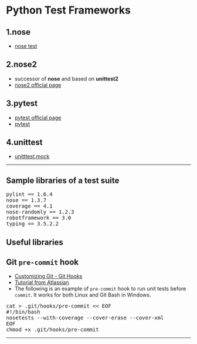 # Python Test Frameworks

## 1.nose
- [nose test](Nose.mkd)

## 2.nose2
- successor of **nose** and based on **unittest2**
- [nose2 official page](http://nose2.readthedocs.io/en/latest/)

## 3.pytest
- [pytest official page](http://doc.pytest.org/en/latest/)
- [pytest](Pytest.mkd)
## 4.unittest
- [unitttest.mock](Mock.mkd)

---

## Sample libraries of a test suite
<pre>pylint == 1.6.4
nose == 1.3.7
coverage == 4.1
nose-randomly == 1.2.3
robotframework == 3.0
typing == 3.5.2.2
</pre>

## Useful libraries


## Git `pre-commit` hook
- [Customizing Git - Git Hooks](https://git-scm.com/book/en/v2/Customizing-Git-Git-Hooks)
- [Tutorial from Atlassian](https://www.atlassian.com/git/tutorials/git-hooks)
- The following is an example of `pre-commit` hook to run unit tests before `commit`. It works for both Linux and Git Bash in Windows.
<pre>
cat > .git/hooks/pre-commit << EOF
#!/bin/bash
nosetests --with-coverage --cover-erase --cover-xml
EOF
chmod +x .git/hooks/pre-commit
</pre>

---
